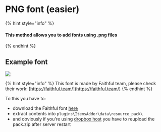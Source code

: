 # PNG font (easier)

{% hint style="info" %}
#### This method allows you to add fonts using .png files
{% endhint %}

## Example font

![](<../../../.gitbook/assets/immagine (13).png>)

{% hint style="info" %}
This font is made by Faithful team, please check their work: [https://faithful.team/](https://faithful.team/)
{% endhint %}

To this you have to:

* download the Faithful font [here](https://www.dropbox.com/s/06et55587zvcmr7/FaithfulFont.zip?dl=0)
* extract contents into `plugins\ItemsAdder\data\resource_pack\`
* and obviously if you're using [dropbox host](../../resourcepack-hosting/resourcepack-on-dropbox.md) you have to reupload the pack.zip after server restart
